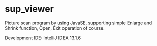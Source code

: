 sup_viewer
==========

Picture scan program by using JavaSE, supporting simple Enlarge and Shrink 
function, Open, Exit operation of course.

Development IDE: IntelliJ IDEA 13.1.6
